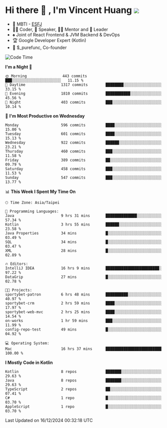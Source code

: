 # Hi there 👋 , I'm Vincent Huang ![](https://komarev.com/ghpvc/?username=Jian-Min-Huang)
- 👀 MBTI - [ESFJ](https://www.16personalities.com/esfj-personality)
- 👨‍💻 Coder, 🎤 Speaker, 👨‍🏫 Mentor and 🚀 Leader
- ♠️ Joint of React Frontend & JVM Backend & DevOps
- 🏆 Google Developer Expert (Kotlin)
- 💼 $_purefunc, Co-founder

<!--START_SECTION:waka-->
![Code Time](http://img.shields.io/badge/Code%20Time-4%2C797%20hrs%2013%20mins-blue)

**I'm a Night 🦉** 

```text
🌞 Morning                443 commits         ███░░░░░░░░░░░░░░░░░░░░░░   11.15 % 
🌆 Daytime                1317 commits        ████████░░░░░░░░░░░░░░░░░   33.15 % 
🌃 Evening                1810 commits        ███████████░░░░░░░░░░░░░░   45.56 % 
🌙 Night                  403 commits         ███░░░░░░░░░░░░░░░░░░░░░░   10.14 % 
```
📅 **I'm Most Productive on Wednesday** 

```text
Monday                   596 commits         ████░░░░░░░░░░░░░░░░░░░░░   15.00 % 
Tuesday                  601 commits         ████░░░░░░░░░░░░░░░░░░░░░   15.13 % 
Wednesday                922 commits         ██████░░░░░░░░░░░░░░░░░░░   23.21 % 
Thursday                 460 commits         ███░░░░░░░░░░░░░░░░░░░░░░   11.58 % 
Friday                   389 commits         ██░░░░░░░░░░░░░░░░░░░░░░░   09.79 % 
Saturday                 458 commits         ███░░░░░░░░░░░░░░░░░░░░░░   11.53 % 
Sunday                   547 commits         ███░░░░░░░░░░░░░░░░░░░░░░   13.77 % 
```


📊 **This Week I Spent My Time On** 

```text
🕑︎ Time Zone: Asia/Taipei

💬 Programming Languages: 
Java                     9 hrs 31 mins       ██████████████░░░░░░░░░░░   57.34 % 
Kotlin                   3 hrs 55 mins       ██████░░░░░░░░░░░░░░░░░░░   23.58 % 
Java Properties          34 mins             █░░░░░░░░░░░░░░░░░░░░░░░░   03.49 % 
SQL                      34 mins             █░░░░░░░░░░░░░░░░░░░░░░░░   03.47 % 
XML                      28 mins             █░░░░░░░░░░░░░░░░░░░░░░░░   02.89 % 

🔥 Editors: 
IntelliJ IDEA            16 hrs 9 mins       ████████████████████████░   97.22 % 
DataGrip                 27 mins             █░░░░░░░░░░░░░░░░░░░░░░░░   02.78 % 

🐱‍💻 Projects: 
sportybet-patron         6 hrs 48 mins       ██████████░░░░░░░░░░░░░░░   40.97 % 
sportybet-crm            2 hrs 59 mins       ████░░░░░░░░░░░░░░░░░░░░░   17.97 % 
sportybet-web-mvc        2 hrs 25 mins       ████░░░░░░░░░░░░░░░░░░░░░   14.54 % 
on-works                 1 hr 59 mins        ███░░░░░░░░░░░░░░░░░░░░░░   11.99 % 
config-repo-test         49 mins             █░░░░░░░░░░░░░░░░░░░░░░░░   04.92 % 

💻 Operating System: 
Mac                      16 hrs 37 mins      █████████████████████████   100.00 % 
```

**I Mostly Code in Kotlin** 

```text
Kotlin                   8 repos             ███████░░░░░░░░░░░░░░░░░░   29.63 % 
Java                     8 repos             ███████░░░░░░░░░░░░░░░░░░   29.63 % 
TypeScript               2 repos             ██░░░░░░░░░░░░░░░░░░░░░░░   07.41 % 
C#                       1 repo              █░░░░░░░░░░░░░░░░░░░░░░░░   03.70 % 
AppleScript              1 repo              █░░░░░░░░░░░░░░░░░░░░░░░░   03.70 % 
```




 Last Updated on 16/12/2024 00:32:18 UTC
<!--END_SECTION:waka-->
